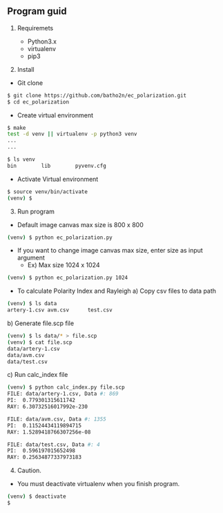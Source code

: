 ## Program guid


1. Requiremets
	* Python3.x
	* virtualenv
	* pip3

2. Install
- Git clone
```sh
$ git clone https://github.com/batho2n/ec_polarization.git
$ cd ec_polarization
```
- Create virtual environment
```sh
$ make
test -d venv || virtualenv -p python3 venv
...
...

$ ls venv
bin        lib        pyvenv.cfg

```
- Activate Virtual environment
```sh
$ source venv/bin/activate
(venv) $
```

3. Run program
* Default image canvas max size is 800 x 800
```sh
(venv) $ python ec_polarization.py
```
* If you want to change image canvas max size, enter size as input argument
	* Ex) Max size 1024 x 1024
```sh
(venv) $ python ec_polarization.py 1024
```

* To calculate Polarity Index and Rayleigh 
a) Copy csv files to data path
```sh
(venv) $ ls data
artery-1.csv avm.csv      test.csv
```

b) Generate file.scp file
```sh
(venv) $ ls data/* > file.scp
(venv) $ cat file.scp
data/artery-1.csv
data/avm.csv
data/test.csv
```

c) Run calc_index file
```sh
(venv) $ python calc_index.py file.scp
FILE: data/artery-1.csv, Data #: 869
PI:  0.779301315611742
RAY: 6.30732516017992e-230

FILE: data/avm.csv, Data #: 1355
PI:  0.11524434119894715
RAY: 1.5289418766307256e-08

FILE: data/test.csv, Data #: 4
PI:  0.596197015652498
RAY: 0.25634877337973183
```

4. Caution.
* You must deactivate virtualenv when you finish program.
```sh
(venv) $ deactivate
$
```
